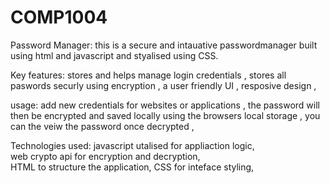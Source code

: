 # COMP1004

Password Manager:
this is a secure and intauative passwordmanager built using html and javascript and styalised using CSS.

Key features:
stores and helps manage login credentials , 
stores all paswords securly using encryption  ,
a user friendly UI , 
resposive design , 


usage:
add new credentials for websites or applications , 
the password will then be encrypted and saved locally using the browsers local storage , 
you can the veiw the password once decrypted , 

Technologies used:
javascript utalised for appliaction logic,  
web crypto api for encryption and decryption,  
HTML to structure the application, 
CSS for inteface styling, 
